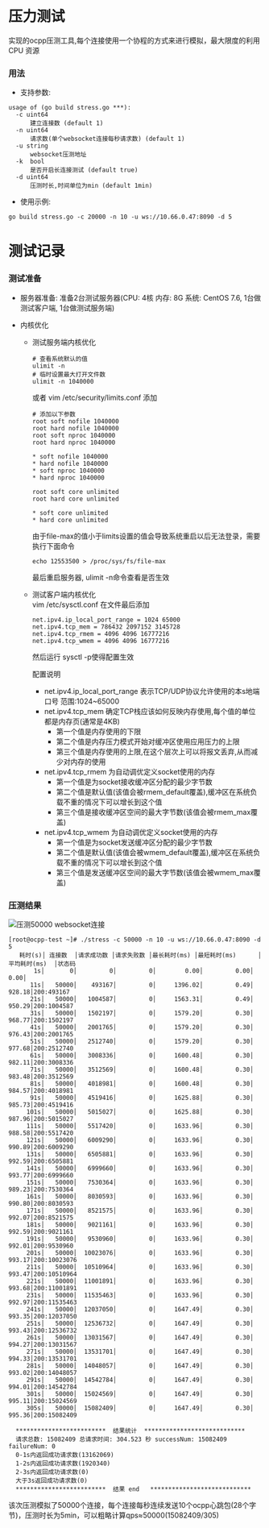 # 压力测试
实现的ocpp压测工具,每个连接使用一个协程的方式来进行模拟，最大限度的利用 CPU 资源

### 用法
- 支持参数:
```
usage of (go build stress.go ***):
  -c uint64
      建立连接数 (default 1)
  -n uint64
      请求数(单个websocket连接每秒请求数) (default 1)
  -u string
      websocket压测地址
  -k  bool
      是否开启长连接测试 (default true)
  -d uint64
      压测时长,时间单位为min (default 1min)
```

- 使用示例:
```
go build stress.go -c 20000 -n 10 -u ws://10.66.0.47:8090 -d 5
```

# 测试记录

### 测试准备
- 服务器准备:
准备2台测试服务器(CPU: 4核 内存: 8G 系统: CentOS 7.6, 1台做测试客户端, 1台做测试服务端)

- 内核优化    

  - 测试服务端内核优化    
    ```
    # 查看系统默认的值
    ulimit -n
    # 临时设置最大打开文件数
    ulimit -n 1040000
    ```
    或者 vim /etc/security/limits.conf 添加
    ```
    # 添加以下参数
    root soft nofile 1040000
    root hard nofile 1040000
    root soft nproc 1040000
    root hard nproc 1040000

    * soft nofile 1040000
    * hard nofile 1040000
    * soft nproc 1040000
    * hard nproc 1040000

    root soft core unlimited
    root hard core unlimited

    * soft core unlimited
    * hard core unlimited
    ```

    由于file-max的值小于limits设置的值会导致系统重启以后无法登录，需要执行下面命令
    ```
    echo 12553500 > /proc/sys/fs/file-max
    ```
    最后重启服务器, ulimit -n命令查看是否生效


        

  - 测试客户端内核优化   
    vim /etc/sysctl.conf 在文件最后添加   
    ``` 
    net.ipv4.ip_local_port_range = 1024 65000
    net.ipv4.tcp_mem = 786432 2097152 3145728
    net.ipv4.tcp_rmem = 4096 4096 16777216
    net.ipv4.tcp_wmem = 4096 4096 16777216
    ```
    然后运行 sysctl -p使得配置生效   

    配置说明
    - net.ipv4.ip_local_port_range 表示TCP/UDP协议允许使用的本s地端口号 范围:1024~65000
    - net.ipv4.tcp_mem 确定TCP栈应该如何反映内存使用,每个值的单位都是内存页(通常是4KB)
      - 第一个值是内存使用的下限
      - 第二个值是内存压力模式开始对缓冲区使用应用压力的上限
      - 第三个值是内存使用的上限,在这个层次上可以将报文丢弃,从而减少对内存的使用
    - net.ipv4.tcp_rmem 为自动调优定义socket使用的内存
      - 第一个值是为socket接收缓冲区分配的最少字节数
      - 第二个值是默认值(该值会被rmem_default覆盖),缓冲区在系统负载不重的情况下可以增长到这个值
      - 第三个值是接收缓冲区空间的最大字节数(该值会被rmem_max覆盖)
    - net.ipv4.tcp_wmem 为自动调优定义socket使用的内存
      - 第一个值是为socket发送缓冲区分配的最少字节数 
      - 第二个值是默认值(该值会被wmem_default覆盖),缓冲区在系统负载不重的情况下可以增长到这个值
      - 第三个值是发送缓冲区空间的最大字节数(该值会被wmem_max覆盖)


### 压测结果

![压测50000 websocket连接](https://github.com/iclay/ocpp/tree/main/ocpp1.6/stress_test/image/50000.png)
  ```
  [root@ocpp-test ~]# ./stress -c 50000 -n 10 -u ws://10.66.0.47:8090 -d 5
     耗时(s)│ 连接数  │请求成功数 │请求失败数 │最长耗时(ms) │最短耗时(ms)      │平均耗时(ms)  │状态码
         1s│       0│         0│         0│        0.00│         0.00│         0.00│
        11s│   50000│    493167│         0│     1396.02│         0.49│       928.18│200:493167
        21s│   50000│   1004587│         0│     1563.31│         0.49│       950.29│200:1004587
        31s│   50000│   1502197│         0│     1579.20│         0.30│       968.77│200:1502197
        41s│   50000│   2001765│         0│     1579.20│         0.30│       976.43│200:2001765
        51s│   50000│   2512740│         0│     1579.20│         0.30│       977.68│200:2512740
        61s│   50000│   3008336│         0│     1600.48│         0.30│       982.11│200:3008336
        71s│   50000│   3512569│         0│     1600.48│         0.30│       983.48│200:3512569
        81s│   50000│   4018981│         0│     1600.48│         0.30│       984.57│200:4018981
        91s│   50000│   4519416│         0│     1625.88│         0.30│       985.73│200:4519416
       101s│   50000│   5015027│         0│     1625.88│         0.30│       987.96│200:5015027
       111s│   50000│   5517420│         0│     1633.96│         0.30│       988.58│200:5517420
       121s│   50000│   6009290│         0│     1633.96│         0.30│       990.89│200:6009290
       131s│   50000│   6505881│         0│     1633.96│         0.30│       992.59│200:6505881
       141s│   50000│   6999660│         0│     1633.96│         0.30│       993.77│200:6999660
       151s│   50000│   7530364│         0│     1633.96│         0.30│       989.23│200:7530364
       161s│   50000│   8030593│         0│     1633.96│         0.30│       990.80│200:8030593
       171s│   50000│   8521575│         0│     1633.96│         0.30│       992.07│200:8521575
       181s│   50000│   9021161│         0│     1633.96│         0.30│       992.59│200:9021161
       191s│   50000│   9530960│         0│     1633.96│         0.30│       992.01│200:9530960
       201s│   50000│  10023076│         0│     1633.96│         0.30│       993.17│200:10023076
       211s│   50000│  10510964│         0│     1633.96│         0.30│       993.47│200:10510964
       221s│   50000│  11001891│         0│     1633.96│         0.30│       993.68│200:11001891
       231s│   50000│  11535463│         0│     1633.96│         0.30│       992.97│200:11535463
       241s│   50000│  12037050│         0│     1647.49│         0.30│       993.35│200:12037050
       251s│   50000│  12536732│         0│     1647.49│         0.30│       993.43│200:12536732
       261s│   50000│  13031567│         0│     1647.49│         0.30│       994.27│200:13031567
       271s│   50000│  13531701│         0│     1647.49│         0.30│       994.33│200:13531701
       281s│   50000│  14048057│         0│     1647.49│         0.30│       993.02│200:14048057
       291s│   50000│  14542784│         0│     1647.49│         0.30│       994.01│200:14542784
       301s│   50000│  15024569│         0│     1647.49│         0.30│       995.11│200:15024569
       305s│   50000│  15082409│         0│     1647.49│         0.30│       995.36│200:15082409

    *************************  结果统计  ****************************
    请求总数: 15082409 总请求时间: 304.523 秒 successNum: 15082409 failureNum: 0
    0-1s内返回成功请求数(13162069)
    1-2s内返回成功请求数(1920340)
    2-3s内返回成功请求数(0)
    大于3s返回成功请求数(0)
    *************************  结果 end   ****************************
  ```

  该次压测模拟了50000个连接，每个连接每秒连续发送10个ocpp心跳包(28个字节)，压测时长为5min，可以粗略计算qps≈50000(15082409/305)

